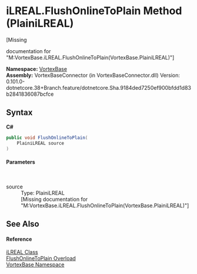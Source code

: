 # iLREAL.FlushOnlineToPlain Method (PlainiLREAL)
 

\[Missing <summary> documentation for "M:VortexBase.iLREAL.FlushOnlineToPlain(VortexBase.PlainiLREAL)"\]

**Namespace:**&nbsp;<a href="N_VortexBase.md">VortexBase</a><br />**Assembly:**&nbsp;VortexBaseConnector (in VortexBaseConnector.dll) Version: 0.101.0-dotnetcore.38+Branch.feature/dotnetcore.Sha.9184ded7250ef900bfdd1d83b2841836087bcfce

## Syntax

**C#**<br />
``` C#
public void FlushOnlineToPlain(
	PlainiLREAL source
)
```


#### Parameters
&nbsp;<dl><dt>source</dt><dd>Type: PlainiLREAL<br />\[Missing <param name="source"/> documentation for "M:VortexBase.iLREAL.FlushOnlineToPlain(VortexBase.PlainiLREAL)"\]</dd></dl>

## See Also


#### Reference
<a href="T_VortexBase_iLREAL.md">iLREAL Class</a><br /><a href="Overload_VortexBase_iLREAL_FlushOnlineToPlain.md">FlushOnlineToPlain Overload</a><br /><a href="N_VortexBase.md">VortexBase Namespace</a><br />